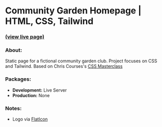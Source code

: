 # Community Garden Homepage | HTML, CSS, Tailwind

### [(view live page)](https://kalafriz.github.io/fsd-roadmap/club-homepage/index.html)

### About:

Static page for a fictional community garden club. Project focuses on CSS and Tailwind. Based on Chris Courses's [CSS Masterclass](https://www.youtube.com/watch?v=FqmB-Zj2-PA&ab_channel=ChrisCourses)

### Packages:

- **Development:** Live Server
- **Production:** None

### Notes:

- Logo via [FlatIcon](https://www.flaticon.com/free-icon/spinach_1656363?term=gardening&page=1&position=44&origin=search&related_id=1656363)
